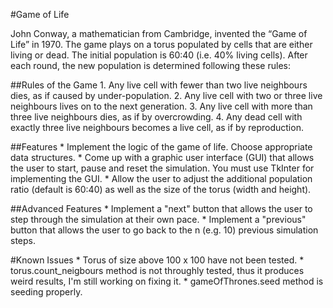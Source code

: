 #Game of Life

John Conway, a mathematician from Cambridge, invented the “Game of Life” in 1970. The game plays on a torus populated by cells that are either living or dead. The initial population is 60:40 (i.e. 40% living cells). After each round, the new population is determined following these rules:

##Rules of the Game
	1. Any live cell with fewer than two live neighbours dies, as if caused by under-population.
	2. Any live cell with two or three live neighbours lives on to the next generation.
	3. Any live cell with more than three live neighbours dies, as if by overcrowding.
	4. Any dead cell with exactly three live neighbours becomes a live cell, as if by reproduction.

##Features
	* Implement the logic of the game of life. Choose appropriate data structures.
	* Come up with a graphic user interface (GUI) that allows the user to start, pause and reset the simulation. You must use TkInter for implementing the GUI.
	* Allow the user to adjust the additional population ratio (default is 60:40) as well as the size of the torus (width and height).
	
##Advanced Features
	* Implement a "next" button that allows the user to step through the simulation at their own pace.
	* Implement a "previous" button that allows the user to go back to the n (e.g. 10) previous simulation steps.
	
	
#Known Issues
	* Torus of size above 100 x 100 have not been tested.
	* torus.count_neigbours method is not throughly tested, thus it produces weird results, I'm still working on fixing it.
	* gameOfThrones.seed method is seeding properly.